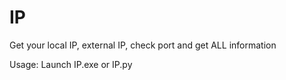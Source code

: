 # IP
Get your local IP, external IP, check port and get ALL information

Usage:
Launch IP.exe or IP.py
